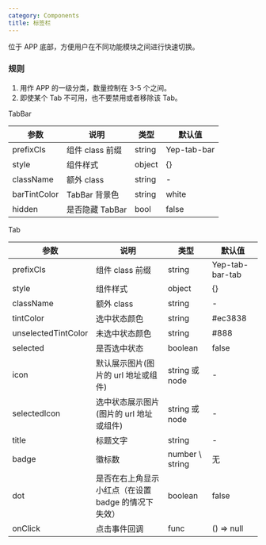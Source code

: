 ```yaml
---
category: Components
title: 标签栏
---
```


位于 APP 底部，方便用户在不同功能模块之间进行快速切换。

### 规则

1.  用作 APP 的一级分类，数量控制在 3-5 个之间。
2.  即使某个 Tab 不可用，也不要禁用或者移除该 Tab。

<DEMO>

TabBar

| 参数         | 说明            | 类型   | 默认值      |
| ------------ | --------------- | ------ | ----------- |
| prefixCls    | 组件 class 前缀 | string | Yep-tab-bar |
| style        | 组件样式        | object | {}          |
| className    | 额外 class      | string | -           |
| barTintColor | TabBar 背景色   | string | white       |
| hidden       | 是否隐藏 TabBar | bool   | false       |

Tab

| 参数                | 说明                                                | 类型            | 默认值          |
| ------------------- | --------------------------------------------------- | --------------- | --------------- |
| prefixCls           | 组件 class 前缀                                     | string          | Yep-tab-bar-tab |
| style               | 组件样式                                            | object          | {}              |
| className           | 额外 class                                          | string          | -               |
| tintColor           | 选中状态颜色                                        | string          | #ec3838         |
| unselectedTintColor | 未选中状态颜色                                      | string          | #888            |
| selected            | 是否选中状态                                        | boolean         | false           |
| icon                | 默认展示图片(图片的 url 地址或组件)                 | string 或 node  | -               |
| selectedIcon        | 选中状态展示图片(图片的 url 地址或组件)             | string 或 node  | -               |
| title               | 标题文字                                            | string          | -               |
| badge               | 徽标数                                              | number \ string | 无              |
| dot                 | 是否在右上角显示小红点（在设置 badge 的情况下失效） | boolean         | false           |
| onClick             | 点击事件回调                                        | func            | () => null      |
